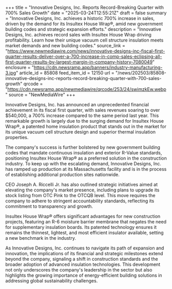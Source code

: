 +++
title = "Innovative Designs, Inc. Reports Record-Breaking Quarter with 700% Sales Growth"
date = "2025-03-24T12:55:21Z"
draft = false
summary = "Innovative Designs, Inc. achieves a historic 700% increase in sales, driven by the demand for its Insultex House Wrap®, amid new government building codes and strategic expansion efforts."
description = "Innovative Designs, Inc. achieves record sales with Insultex House Wrap driving profitability. Learn how their unique vacuum cell structure insulation meets market demands and new building codes."
source_link = "https://www.newmediawire.com/news/innovative-designs-inc-fiscal-first-quarter-results-deliver-over-a-700-increase-in-comp-sales-eclipsing-all-first-quarter-results-by-largest-margin-in-company-history-7080049"
enclosure = "https://cdn.newsramp.app/banners/industry-manufacturing-3.jpg"
article_id = 85808
feed_item_id = 12150
url = "/news/202503/85808-innovative-designs-inc-reports-record-breaking-quarter-with-700-sales-growth"
qrcode = "https://cdn.newsramp.app/newmediawire/qrcode/253/24/swimzkEw.webp"
source = "NewMediaWire"
+++

<p>Innovative Designs, Inc. has announced an unprecedented financial achievement in its fiscal first quarter, with sales revenues soaring to over $540,000, a 700% increase compared to the same period last year. This remarkable growth is largely due to the surging demand for Insultex House Wrap®, a patented home insulation product that stands out in the market for its unique vacuum cell structure design and superior thermal insulation properties.</p><p>The company's success is further bolstered by new government building codes that mandate continuous insulation and exterior R-Value standards, positioning Insultex House Wrap® as a preferred solution in the construction industry. To keep up with the escalating demand, Innovative Designs, Inc. has ramped up production at its Massachusetts facility and is in the process of establishing additional production sites nationwide.</p><p>CEO Joseph A. Riccelli Jr. has also outlined strategic initiatives aimed at elevating the company's market presence, including plans to upgrade its stock listing from OTC Pink to the OTCQB level. This move requires the company to adhere to stringent accountability standards, reflecting its commitment to transparency and growth.</p><p>Insultex House Wrap® offers significant advantages for new construction projects, featuring an R-6 moisture barrier membrane that negates the need for supplementary insulation boards. Its patented technology ensures it remains the thinnest, lightest, and most efficient insulator available, setting a new benchmark in the industry.</p><p>As Innovative Designs, Inc. continues to navigate its path of expansion and innovation, the implications of its financial and strategic milestones extend beyond the company, signaling a shift in construction standards and the broader adoption of advanced insulation technologies. This development not only underscores the company's leadership in the sector but also highlights the growing importance of energy-efficient building solutions in addressing global sustainability challenges.</p>